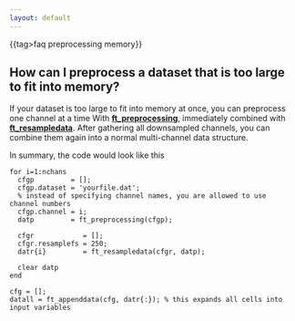 ```yaml
---
layout: default
---
```


{{tag>faq preprocessing memory}}
## How can I preprocess a dataset that is too large to fit into memory?

If your dataset is too large to fit into memory at once, you can preprocess one channel at a time With **[ft_preprocessing](/reference/ft_preprocessing)**, immediately combined with **[ft_resampledata](/reference/ft_resampledata)**. After gathering all downsampled channels, you can combine them again into a normal multi-channel data structure. 

In summary, the code would look like this

	
	
	for i=1:nchans
	  cfgp         = [];
	  cfgp.dataset = 'yourfile.dat';
	  % instead of specifying channel names, you are allowed to use channel numbers
	  cfgp.channel = i;
	  datp         = ft_preprocessing(cfgp);
	  
	  cfgr            = [];
	  cfgr.resamplefs = 250; 
	  datr{i}         = ft_resampledata(cfgr, datp);
	  
	  clear datp
	end
	
	cfg = [];
	datall = ft_appenddata(cfg, datr{:}); % this expands all cells into input variables





